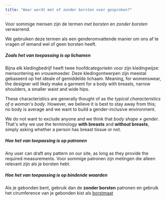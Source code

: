 ```yaml
---
title: "Waar wordt met of zonder borsten over gesproken?"
---
```


Voor sommige mensen zijn de termen _met borsten_ en _zonder borsten_ verwarrend.

We gebruiken deze termen als een genderomvattende manier om ons af te vragen of iemand wel of geen borsten heeft.

##### Zoals het van toepassing is op lichamen

Bijna elk kledingbedrijf heeft twee hoofdcategorieën voor zijn kledingwijze: mensontering en vrouwmoeder. Deze kledingontwerpen zijn meestal gebaseerd op het ideale of gemiddelde lichaam. Meaning, for womenswear, the designer will likely make a garment for a body with breasts, narrow shoulders, a smaller waist and wide hips.

These characteristics are generally thought of as _the typical characteristics of a woman's body_. However, we believe it is best to stay away from this; no body is average and we want to build a gender-inclusive environment.

We do not want to exclude anyone and we think that _body shape ≠ gender_. That's why we use the terminology **with breasts** and **without breasts**, simply asking whether a person has breast tissue or not.

##### Hoe het van toepassing is op patronen

Any user can draft any pattern on our site, as long as they provide the required measurements. Voor sommige patronen zijn metingen die alleen relevant zijn als je borsten hebt.

##### Hoe het van toepassing is op bindende waarden

Als je gebonden bent, gebruik dan de **zonder borsten** patronen en gebruik het cirumference van je gebonden kist als [borstmaat](/docs/measurements/chest/)
